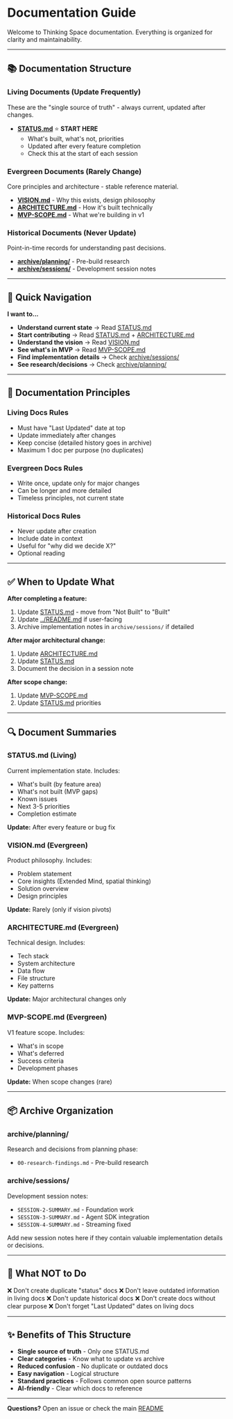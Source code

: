 # Documentation Guide

Welcome to Thinking Space documentation. Everything is organized for clarity and maintainability.

---

## 📚 Documentation Structure

### Living Documents (Update Frequently)
These are the "single source of truth" - always current, updated after changes.

- **[STATUS.md](STATUS.md)** ⭐ **START HERE**
  - What's built, what's not, priorities
  - Updated after every feature completion
  - Check this at the start of each session

### Evergreen Documents (Rarely Change)
Core principles and architecture - stable reference material.

- **[VISION.md](VISION.md)** - Why this exists, design philosophy
- **[ARCHITECTURE.md](ARCHITECTURE.md)** - How it's built technically
- **[MVP-SCOPE.md](MVP-SCOPE.md)** - What we're building in v1

### Historical Documents (Never Update)
Point-in-time records for understanding past decisions.

- **[archive/planning/](archive/planning/)** - Pre-build research
- **[archive/sessions/](archive/sessions/)** - Development session notes

---

## 🎯 Quick Navigation

**I want to...**

- **Understand current state** → Read [STATUS.md](STATUS.md)
- **Start contributing** → Read [STATUS.md](STATUS.md) + [ARCHITECTURE.md](ARCHITECTURE.md)
- **Understand the vision** → Read [VISION.md](VISION.md)
- **See what's in MVP** → Read [MVP-SCOPE.md](MVP-SCOPE.md)
- **Find implementation details** → Check [archive/sessions/](archive/sessions/)
- **See research/decisions** → Check [archive/planning/](archive/planning/)

---

## 📝 Documentation Principles

### Living Docs Rules
- Must have "Last Updated" date at top
- Update immediately after changes
- Keep concise (detailed history goes in archive)
- Maximum 1 doc per purpose (no duplicates)

### Evergreen Docs Rules
- Write once, update only for major changes
- Can be longer and more detailed
- Timeless principles, not current state

### Historical Docs Rules
- Never update after creation
- Include date in context
- Useful for "why did we decide X?"
- Optional reading

---

## ✅ When to Update What

**After completing a feature:**
1. Update [STATUS.md](STATUS.md) - move from "Not Built" to "Built"
2. Update [../README.md](../README.md) if user-facing
3. Archive implementation notes in `archive/sessions/` if detailed

**After major architectural change:**
1. Update [ARCHITECTURE.md](ARCHITECTURE.md)
2. Update [STATUS.md](STATUS.md)
3. Document the decision in a session note

**After scope change:**
1. Update [MVP-SCOPE.md](MVP-SCOPE.md)
2. Update [STATUS.md](STATUS.md) priorities

---

## 🔍 Document Summaries

### STATUS.md (Living)
Current implementation state. Includes:
- What's built (by feature area)
- What's not built (MVP gaps)
- Known issues
- Next 3-5 priorities
- Completion estimate

**Update:** After every feature or bug fix

### VISION.md (Evergreen)
Product philosophy. Includes:
- Problem statement
- Core insights (Extended Mind, spatial thinking)
- Solution overview
- Design principles

**Update:** Rarely (only if vision pivots)

### ARCHITECTURE.md (Evergreen)
Technical design. Includes:
- Tech stack
- System architecture
- Data flow
- File structure
- Key patterns

**Update:** Major architectural changes only

### MVP-SCOPE.md (Evergreen)
V1 feature scope. Includes:
- What's in scope
- What's deferred
- Success criteria
- Development phases

**Update:** When scope changes (rare)

---

## 📦 Archive Organization

### archive/planning/
Research and decisions from planning phase:
- `00-research-findings.md` - Pre-build research

### archive/sessions/
Development session notes:
- `SESSION-2-SUMMARY.md` - Foundation work
- `SESSION-3-SUMMARY.md` - Agent SDK integration
- `SESSION-4-SUMMARY.md` - Streaming fixed

Add new session notes here if they contain valuable implementation details or decisions.

---

## 🚫 What NOT to Do

❌ Don't create duplicate "status" docs
❌ Don't leave outdated information in living docs
❌ Don't update historical docs
❌ Don't create docs without clear purpose
❌ Don't forget "Last Updated" dates on living docs

---

## ✨ Benefits of This Structure

- **Single source of truth** - Only one STATUS.md
- **Clear categories** - Know what to update vs archive
- **Reduced confusion** - No duplicate or outdated docs
- **Easy navigation** - Logical structure
- **Standard practices** - Follows common open source patterns
- **AI-friendly** - Clear which docs to reference

---

**Questions?** Open an issue or check the main [README](../README.md)

